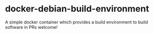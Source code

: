 # docker-debian-build-environment
A simple docker container which provides a build environment to build software in PRs welcome!
